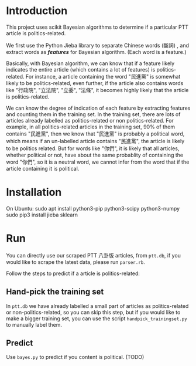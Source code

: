 # Introduction
This project uses scikit Bayesian algorithms to determine if a particular PTT article is politics-related.

We first use the Python Jieba library to separate Chinese words (斷詞) , and extract words as ***features*** for Bayesian algorithm. (Each word is a feature.)

Basically, with Bayesian algorithm, we can know that if a feature likely indicates the entire article (which contains a lot of features) is politics-related. For instance, a article containing the word "民進黨" is somewhat likely to be politics-related, even further, if the article also contains words like  "行政院", "立法院", "立委", "法條", it becomes highly likely that the article is politics-related.

We can know the degree of indication of each feature by extracting features and counting them in the training set. In the training set, there are lots of articles already labelled as politics-related or non politics-related. For example, in all politics-related articles in the training set, 90% of them contains "民進黨", then we know that "民進黨" is probably a political word, which means if an un-labelled article contains "民進黨", the article is likely to be politics related. But for words like "你們", it is likely that all articles, whether political or not, have about the same probablity of containing the word "你們", so it is a neutral word, we cannot infer from the word that if the article containing it is political.

# Installation
On Ubuntu:
    sudo apt install python3-pip python3-scipy python3-numpy
	sudo pip3 install jieba sklearn

# Run
You can directly use our scraped PTT 八卦版 articles, from `ptt.db`, if you would like to scrape the latest data, please run `parser.rb`.

Follow the steps to predict if a article is politics-related:

## Hand-pick the training set
In `ptt.db` we have already labelled a small part of articles as politics-related or non-politics-related, so you can skip this step, but if you would like to make a bigger training set, you can use the script `handpick_trainingset.py` to manually label them.

## Predict
Use `bayes.py` to predict if you content is political. (TODO)
